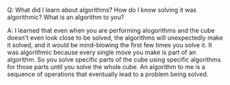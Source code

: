 Q: What did I learn about algorithms? How do I know solving it was algorithmic? What is an algorithm to you?

A: I learned that even when you are performing alogorithms and the cube doesn't even look close to be solved, the algorithms will unexpectedly make it solved, and it would be mind-blowing the first few times you solve it. It was algorithmic because every single move you make is part of an algorithm. So you solve specific parts of the cube using specific algorithms for those parts until you solve the whole cube. An algorithm to me is a sequence of operations that eventually lead to a problem being solved.
